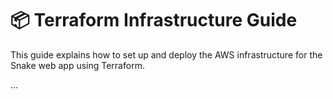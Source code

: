 # 📦 Terraform Infrastructure Guide

This guide explains how to set up and deploy the AWS infrastructure for the Snake web app using Terraform.

...
